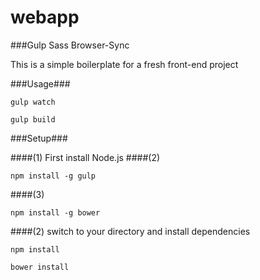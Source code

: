 webapp
======

###Gulp Sass Browser-Sync

This is a simple boilerplate for a fresh front-end project


###Usage###

```
gulp watch
```

```
gulp build
```

###Setup###

####(1) First install Node.js
####(2) 

```
npm install -g gulp
```
####(3) 

```
npm install -g bower
```
####(2) switch to your directory and install dependencies

```
npm install
```

```
bower install
```